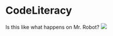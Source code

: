 # CodeLiteracy
Is this like what happens on Mr. Robot?
<img src = "https://github.com/katestyer/CodeLiteracy">
